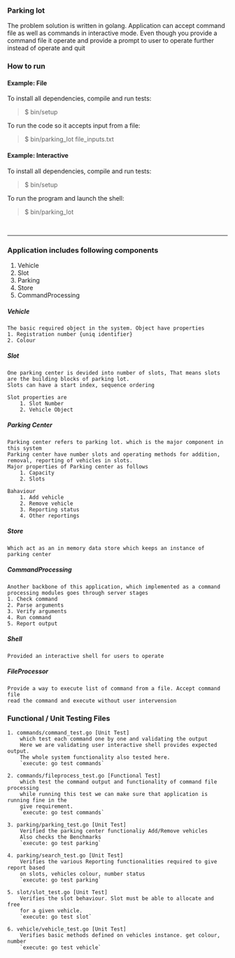 ### Parking lot
The problem solution is written in golang. Application can accept command file
as well as commands in interactive mode.
Even though you provide a command file it operate and provide a prompt to user to
operate further instead of operate and quit

### How to run
#### Example: File
To install all dependencies, compile and run tests:

> $ bin/setup

To run the code so it accepts input from a file:

> $ bin/parking_lot file_inputs.txt

#### Example: Interactive

To install all dependencies, compile and run tests:

> $ bin/setup

To run the program and launch the shell:

> $ bin/parking_lot

<br>
<hr>


### Application includes following components

1. Vehicle
2. Slot
3. Parking
4. Store
5. CommandProcessing

##### Vehicle
    The basic required object in the system. Object have properties
    1. Registration number {uniq identifier}
    2. Colour

##### Slot
    One parking center is devided into number of slots, That means slots
    are the building blocks of parking lot.
    Slots can have a start index, sequence ordering

    Slot properties are
        1. Slot Number
        2. Vehicle Object

##### Parking Center
    Parking center refers to parking lot. which is the major component in this system
    Parking center have number slots and operating methods for addition,
    removal, reporting of vehicles in slots.
    Major properties of Parking center as follows
        1. Capacity
        2. Slots

    Bahaviour
        1. Add vehicle
        2. Remove vehicle
        3. Reporting status
        4. Other reportings

##### Store
    Which act as an in memory data store which keeps an instance of parking center

##### CommandProcessing
    Another backbone of this application, which implemented as a command
    processing modules goes through server stages
    1. Check command
    2. Parse arguments
    3. Verify arguments
    4. Run command
    5. Report output

##### Shell
    Provided an interactive shell for users to operate

##### FileProcessor
    Provide a way to execute list of command from a file. Accept command file
    read the command and execute without user intervension

### Functional / Unit Testing Files
    1. commands/command_test.go [Unit Test]
        which test each command one by one and validating the output
        Here we are validating user interactive shell provides expected output.
        The whole system functionality also tested here.
        `execute: go test commands`

    2. commands/fileprocess_test.go [Functional Test]
        which test the command output and functionality of command file processing
        while running this test we can make sure that application is running fine in the
        give requirement.
        `execute: go test commands`

    3. parking/parking_test.go [Unit Test]
        Verified the parking center functionaliy Add/Remove vehicles
        Also checks the Benchmarks
        `execute: go test parking`

    4. parking/search_test.go [Unit Test]
        Verifies the various Reporting functionalities required to give report based
        on slots, vehicles colour, number status
        `execute: go test parking`

    5. slot/slot_test.go [Unit Test]
        Verifies the slot behaviour. Slot must be able to allocate and free
        for a given vehicle.
        `execute: go test slot`

    6. vehicle/vehicle_test.go [Unit Test]
        Verifies basic methods defined on vehicles instance. get colour, number
        `execute: go test vehicle`
